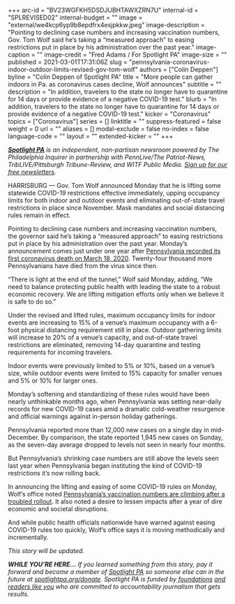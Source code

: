 +++
arc-id = "BV23WGFKH5DSDJUBHTAWXZRN7U"
internal-id = "SPLREVISED02"
internal-budget = ""
image = "external/we4kcp6yp9b8epdfrx4esjpkkw.jpeg"
image-description = "Pointing to declining case numbers and increasing vaccination numbers, Gov. Tom Wolf said he’s taking a “measured approach” to easing restrictions put in place by his administration over the past year."
image-caption = ""
image-credit = "Fred Adams / For Spotlight PA"
image-size = ""
published = 2021-03-01T17:31:06Z
slug = "pennsylvania-coronavirus-indoor-outdoor-limits-revised-gov-tom-wolf"
authors = ["Colin Deppen"]
byline = "Colin Deppen of Spotlight PA"
title = "More people can gather indoors in Pa. as coronavirus cases decline, Wolf announces"
subtitle = ""
description = "In addition, travelers to the state no longer have to quarantine for 14 days or provide evidence of a negative COVID-19 test."
blurb = "In addition, travelers to the state no longer have to quarantine for 14 days or provide evidence of a negative COVID-19 test."
kicker = "Coronavirus"
topics = ["Coronavirus"]
series = []
linktitle = ""
suppress-featured = false
weight = 0
url = ""
aliases = []
modal-exclude = false
no-index = false
language-code = ""
layout = ""
extended-kicker = ""
+++

<a href="https://lesspage.com/"><i><b>Spotlight PA</b></i></a><i> is an independent, non-partisan newsroom powered by The Philadelphia Inquirer in partnership with PennLive/The Patriot-News, TribLIVE/Pittsburgh Tribune-Review, and WITF Public Media. </i><a href="https://lesspage.com/newsletters"><i>Sign up for our free newsletters</i></a><i>.</i>

HARRISBURG — Gov. Tom Wolf announced Monday that he is lifting some statewide COVID-19 restrictions effective immediately, upping occupancy limits for both indoor and outdoor events and eliminating out-of-state travel restrictions in place since November. Mask mandates and social distancing rules remain in effect.

Pointing to declining case numbers and increasing vaccination numbers, the governor said he’s taking a “measured approach” to easing restrictions put in place by his administration over the past year. Monday’s announcement comes just under one year after <a href="https://www.post-gazette.com/news/state/2020/03/18/coronavirus-first-COVID-19-death-Pennsylvania-Northampton-county-pa/stories/202003180144">Pennsylvania recorded its first coronavirus death on March 18, 2020</a>. Twenty-four thousand more Pennsylvanians have died from the virus since then.

<script src="https://lesspage.com/embed.js" async></script><div data-spl-embed-version="1" data-spl-src="https://lesspage.com/embeds/newsletter/"></div>

“There is light at the end of the tunnel,” Wolf said Monday, adding, “We need to balance protecting public health with leading the state to a robust economic recovery. We are lifting mitigation efforts only when we believe it is safe to do so.”

Under the revised and lifted rules, maximum occupancy limits for indoor events are increasing to 15% of a venue’s maximum occupancy with a 6-foot physical distancing requirement still in place. Outdoor gathering limits will increase to 20% of a venue’s capacity, and out-of-state travel restrictions are eliminated, removing 14-day quarantine and testing requirements for incoming travelers.

Indoor events were previously limited to 5% or 10%, based on a venue’s size, while outdoor events were limited to 15% capacity for smaller venues and 5% or 10% for larger ones.

Monday’s softening and standardizing of these rules would have been nearly unthinkable months ago, when Pennsylvania was setting near-daily records for new COVID-19 cases amid a dramatic cold-weather resurgence and official warnings against in-person holiday gatherings. 

Pennsylvania reported more than 12,000 new cases on a single day in mid-December. By comparison, the state reported 1,945 new cases on Sunday, as the seven-day average dropped to levels not seen in nearly four months.

<script src="https://lesspage.com/embed.js" async></script><div data-spl-embed-version="1" data-spl-src="https://lesspage.com/embeds/donate/?teaser_text=If%20you%20learned%20something%20from%20this%20report%2C%20pay%20it%20forward%20and%20become%20a%20member%20of%20Spotlight%20PA%20so%20someone%20else%20can%20in%20the%20future.&cta_text=CLICK%20TO%20CONTRIBUTE&eyebrow_text=WHILE%20YOU'RE%20HERE..."></div>



But Pennsylvania’s shrinking case numbers are still above the levels seen last year when Pennsylvania began instituting the kind of COVID-19 restrictions it’s now rolling back.

In announcing the lifting and easing of some COVID-19 rules on Monday, Wolf’s office noted <a href="https://www.wtae.com/article/interactive-charts-covid-19-vaccination-data-in-pennsylvania/35099764">Pennsylvania’s vaccination numbers are climbing after a troubled rollout</a>. It also noted a desire to lessen impacts after a year of dire economic and societal disruptions.

And while public health officials nationwide have warned against easing COVID-19 rules too quickly, Wolf’s office says it is moving methodically and incrementally.

<i>This story will be updated.</i>

<i><b>WHILE YOU’RE HERE...</b></i><i> If you learned something from this story, pay it forward and become a member of </i><a href="https://lesspage.com/"><i>Spotlight PA</i></a><i> so someone else can in the future at </i><a href="http://spotlightpa.org/donate"><i>spotlightpa.org/donate</i></a><i>. Spotlight PA is funded by</i><a href="https://lesspage.com/support"><i> foundations</i></a><i> </i><a href="https://lesspage.com/support"><i>and readers like you</i></a><i> who are committed to accountability journalism that gets results.</i>
